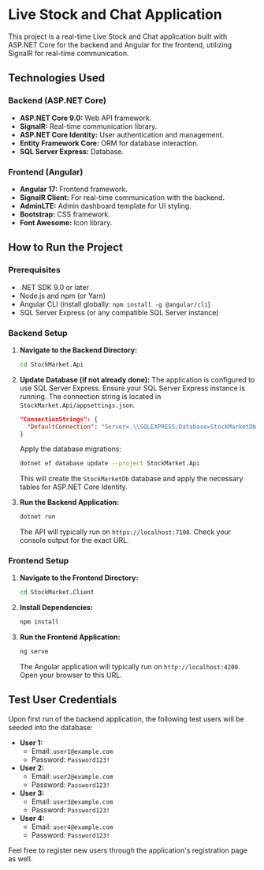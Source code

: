 # Live Stock and Chat Application

This project is a real-time Live Stock and Chat application built with ASP.NET Core for the backend and Angular for the frontend, utilizing SignalR for real-time communication.

## Technologies Used

### Backend (ASP.NET Core)
- **ASP.NET Core 9.0:** Web API framework.
- **SignalR:** Real-time communication library.
- **ASP.NET Core Identity:** User authentication and management.
- **Entity Framework Core:** ORM for database interaction.
- **SQL Server Express:** Database.

### Frontend (Angular)
- **Angular 17:** Frontend framework.
- **SignalR Client:** For real-time communication with the backend.
- **AdminLTE:** Admin dashboard template for UI styling.
- **Bootstrap:** CSS framework.
- **Font Awesome:** Icon library.

## How to Run the Project

### Prerequisites
- .NET SDK 9.0 or later
- Node.js and npm (or Yarn)
- Angular CLI (install globally: `npm install -g @angular/cli`)
- SQL Server Express (or any compatible SQL Server instance)

### Backend Setup
1.  **Navigate to the Backend Directory:**
    ```bash
    cd StockMarket.Api
    ```
2.  **Update Database (if not already done):**
    The application is configured to use SQL Server Express. Ensure your SQL Server Express instance is running.
    The connection string is located in `StockMarket.Api/appsettings.json`.
    ```json
    "ConnectionStrings": {
      "DefaultConnection": "Server=.\\SQLEXPRESS;Database=StockMarketDb;Trusted_Connection=True;MultipleActiveResultSets=true;TrustServerCertificate=True"
    }
    ```
    Apply the database migrations:
    ```bash
    dotnet ef database update --project StockMarket.Api
    ```
    This will create the `StockMarketDb` database and apply the necessary tables for ASP.NET Core Identity.

3.  **Run the Backend Application:**
    ```bash
    dotnet run
    ```
    The API will typically run on `https://localhost:7108`. Check your console output for the exact URL.

### Frontend Setup
1.  **Navigate to the Frontend Directory:**
    ```bash
    cd StockMarket.Client
    ```
2.  **Install Dependencies:**
    ```bash
    npm install
    ```
3.  **Run the Frontend Application:**
    ```bash
    ng serve
    ```
    The Angular application will typically run on `http://localhost:4200`. Open your browser to this URL.

## Test User Credentials

Upon first run of the backend application, the following test users will be seeded into the database:

-   **User 1:**
    -   Email: `user1@example.com`
    -   Password: `Password123!`
-   **User 2:**
    -   Email: `user2@example.com`
    -   Password: `Password123!`
-   **User 3:**
    -   Email: `user3@example.com`
    -   Password: `Password123!`
-   **User 4:**
    -   Email: `user4@example.com`
    -   Password: `Password123!`

Feel free to register new users through the application's registration page as well.
